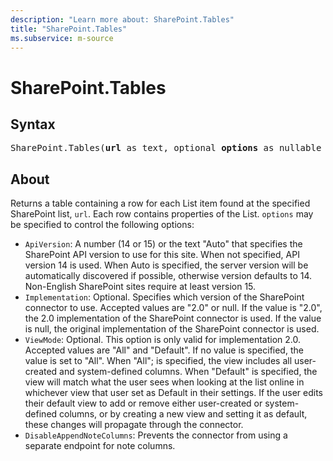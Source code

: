 ```yaml
---
description: "Learn more about: SharePoint.Tables"
title: "SharePoint.Tables"
ms.subservice: m-source
---
```

# SharePoint.Tables

## Syntax

<pre>
SharePoint.Tables(<b>url</b> as text, optional <b>options</b> as nullable record) as table
</pre>

## About

Returns a table containing a row for each List item found at the specified SharePoint list, `url`. Each row contains properties of the List. `options` may be specified to control the following options:

* `ApiVersion`: A number (14 or 15) or the text "Auto" that specifies the SharePoint API version to use for this site. When not specified, API version 14 is used. When Auto is specified, the server version will be automatically discovered if possible, otherwise version defaults to 14. Non-English SharePoint sites require at least version 15.
* `Implementation`: Optional. Specifies which version of the SharePoint connector to use. Accepted values are "2.0" or null. If the value is "2.0", the 2.0 implementation of the SharePoint connector is used. If the value is null, the original implementation of the SharePoint connector is used.
* `ViewMode`: Optional. This option is only valid for implementation 2.0. Accepted values are "All" and "Default". If no value is specified, the value is set to "All". When "All"; is specified, the view includes all user-created and system-defined columns. When "Default" is specified, the view will match what the user sees when looking at the list online in whichever view that user set as Default in their settings. If the user edits their default view to add or remove either user-created or system-defined columns, or by creating a new view and setting it as default, these changes will propagate through the connector.
* `DisableAppendNoteColumns`: Prevents the connector from using a separate endpoint for note columns.
